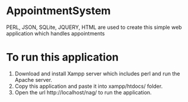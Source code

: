 # AppointmentSystem
PERL, JSON, SQLite, JQUERY, HTML are used to create this simple web application which handles appointments

# To run this application
1. Download and install Xampp server which includes perl and run the Apache server.
2. Copy this application and paste it into xampp/htdocs/ folder.
3. Open the url http://localhost/nag/ to run the application.
